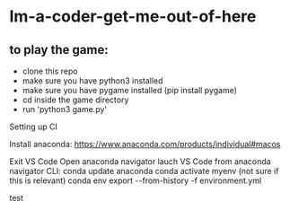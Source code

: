 # Im-a-coder-get-me-out-of-here #

## to play the game: ##
- clone this repo
- make sure you have python3 installed
- make sure you have pygame installed (pip install pygame)
- cd inside the game directory
- run 'python3 game.py'




Setting up CI

Install anaconda:
https://www.anaconda.com/products/individual#macos 

Exit VS Code
Open anaconda navigator
lauch VS Code from anaconda navigator
CLI: conda update anaconda
     conda activate myenv   (not sure if this is relevant)
     conda env export --from-history -f environment.yml

test





